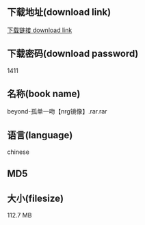 ## 下载地址(download link)
[下载链接 download link](https://tutu365.netlify.app/?s=beyond-%E5%AD%A4%E5%8D%95%E4%B8%80%E5%90%BB%E3%80%90nrg%E9%95%9C%E5%83%8F%E3%80%91.rar)

## 下载密码(download password)
1411

## 名称(book name)
beyond-孤单一吻【nrg镜像】.rar.rar

## 语言(language)
chinese

## MD5


## 大小(filesize)
112.7 MB
